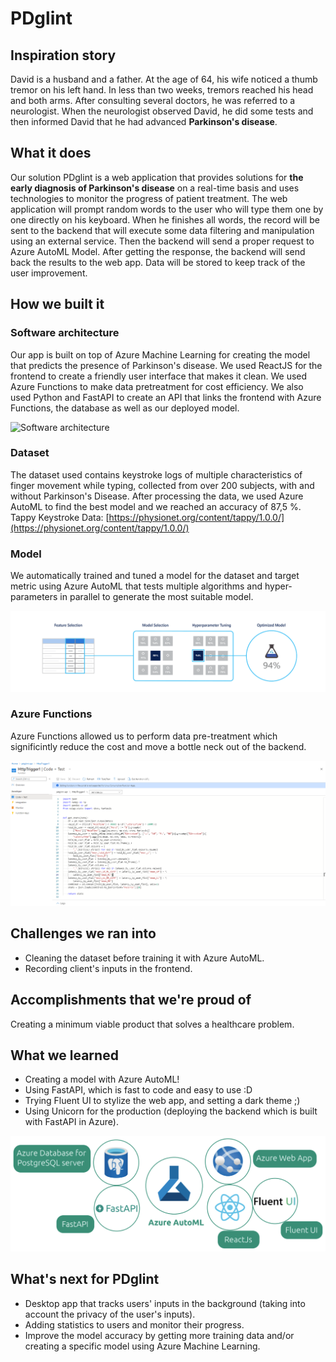# PDglint

## Inspiration story

David is a husband and a father. At the age of 64, his wife noticed a thumb tremor on his left hand. In less than two weeks, tremors reached his head and both arms. After consulting several doctors, he was referred to a neurologist. When the neurologist observed David, he did some tests and then informed David that he had advanced **Parkinson's disease**.

## What it does

Our solution PDglint is a web application that provides solutions for **the early diagnosis of Parkinson's disease** on a real-time basis and uses technologies to monitor the progress of patient treatment.
The web application will prompt random words to the user who will type them one by one directly on his keyboard. When he finishes all words, the record will be sent to the backend that will execute some data filtering and manipulation using an external service. Then the backend will send a proper request to Azure AutoML Model. After getting the response, the backend will send back the results to the web app. Data will be stored to keep track of the user improvement.

## How we built it

### Software architecture

Our app is built on top of Azure Machine Learning for creating the model that predicts the presence of Parkinson's disease. We used ReactJS for the frontend to create a friendly user interface that makes it clean. We used Azure Functions to make data pretreatment for cost efficiency. We also used Python and FastAPI to create an API that links the frontend with Azure Functions, the database as well as our deployed model.

![Software architecture](assets/images/project-architecture.png)

### Dataset

The dataset used contains keystroke logs of multiple characteristics of finger movement while typing, collected from over 200 subjects, with and without Parkinson's Disease.
After processing the data, we used Azure AutoML to find the best model and we reached an accuracy of 87,5 %.
Tappy Keystroke Data: [https://physionet.org/content/tappy/1.0.0/](https://physionet.org/content/tappy/1.0.0/)

### Model

We automatically trained and tuned a model for the dataset and target metric using Azure AutoML that tests multiple algorithms and hyper-parameters in parallel to generate the most suitable model.

![Azure AutoML Process](assets/images/azure-automl-process.png)

### Azure Functions

Azure Functions allowed us to perform data pre-treatment which significintly reduce the cost and move a bottle neck out of the backend.

![Azure Functions](assets/images/azure-functions.png)

## Challenges we ran into

- Cleaning the dataset before training it with Azure AutoML.
- Recording client's inputs in the frontend.

## Accomplishments that we're proud of

Creating a minimum viable product that solves a healthcare problem.

## What we learned

- Creating a model with Azure AutoML!
- Using FastAPI, which is fast to code and easy to use :D
- Trying Fluent UI to stylize the web app, and setting a dark theme ;)
- Using Unicorn for the production (deploying the backend which is built with FastAPI in Azure).

![tech-stack](assets/images/tech-stack.png)

## What's next for PDglint

- Desktop app that tracks users' inputs in the background (taking into account the privacy of the user's inputs).
- Adding statistics to users and monitor their progress.
- Improve the model accuracy by getting more training data and/or creating a specific model using Azure Machine Learning.
